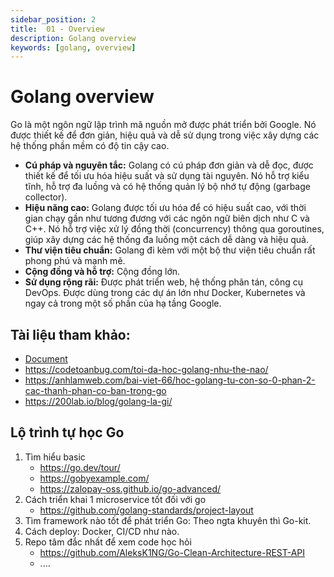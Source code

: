 ```yaml
---
sidebar_position: 2
title:  01 - Overview
description: Golang overview
keywords: [golang, overview]
---
```

# Golang overview
Go là một ngôn ngữ lập trình mã nguồn mở được phát triển bởi Google. Nó được thiết kế để đơn giản, hiệu quả và dễ sử dụng trong việc xây dựng các hệ thống phần mềm có độ tin cậy cao.

- **Cú pháp và nguyên tắc:** Golang có cú pháp đơn giản và dễ đọc, được thiết kế để tối ưu hóa hiệu suất và sử dụng tài nguyên. Nó hỗ trợ kiểu tĩnh, hỗ trợ đa luồng và có hệ thống quản lý bộ nhớ tự động (garbage collector).
- **Hiệu năng cao:** Golang được tối ưu hóa để có hiệu suất cao, với thời gian chạy gần như tương đương với các ngôn ngữ biên dịch như C và C++. Nó hỗ trợ việc xử lý đồng thời (concurrency) thông qua goroutines, giúp xây dựng các hệ thống đa luồng một cách dễ dàng và hiệu quả.
- **Thư viện tiêu chuẩn:** Golang đi kèm với một bộ thư viện tiêu chuẩn rất phong phú và mạnh mẽ.
- **Cộng đồng và hỗ trợ:** Cộng đồng lớn.
- **Sử dụng rộng rãi:** Được phát triển web, hệ thống phân tán, công cụ DevOps. Được dùng trong các dự án lớn như Docker, Kubernetes và ngay cả trong một số phần của hạ tầng Google.

## Tài liệu tham khảo:
- [Document]([https://](https://go.dev/doc))
- https://codetoanbug.com/toi-da-hoc-golang-nhu-the-nao/
- https://anhlamweb.com/bai-viet-66/hoc-golang-tu-con-so-0-phan-2-cac-thanh-phan-co-ban-trong-go
- https://200lab.io/blog/golang-la-gi/
## Lộ trình tự học Go
1. Tìm hiểu basic
   - https://go.dev/tour/
   - https://gobyexample.com/
   - https://zalopay-oss.github.io/go-advanced/
2. Cách triển khai 1 microservice tốt đối với go
   - https://github.com/golang-standards/project-layout
3. Tìm framework nào tốt để phát triển Go:
   Theo ngta khuyên thì Go-kit.
4. Cách deploy: Docker, CI/CD như nào.
5. Repo tâm đắc nhất để xem code học hỏi
   -  https://github.com/AleksK1NG/Go-Clean-Architecture-REST-API
   -  ....
 